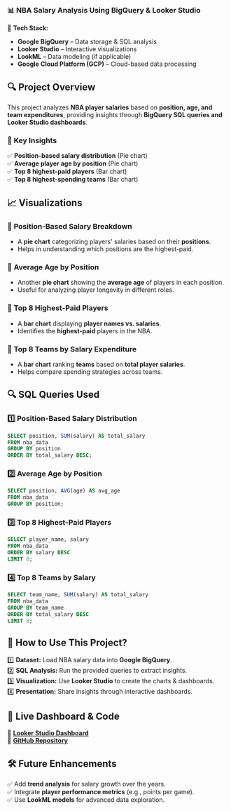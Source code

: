 ### 📊 **NBA Salary Analysis Using BigQuery & Looker Studio**  

🚀 **Tech Stack:**  
- **Google BigQuery** – Data storage & SQL analysis  
- **Looker Studio** – Interactive visualizations  
- **LookML** – Data modeling (if applicable)  
- **Google Cloud Platform (GCP)** – Cloud-based data processing  

## 🔍 **Project Overview**  
This project analyzes **NBA player salaries** based on **position, age, and team expenditures**, providing insights through **BigQuery SQL queries and Looker Studio dashboards**.  

### 🏀 **Key Insights**  
✅ **Position-based salary distribution** (Pie chart)  
✅ **Average player age by position** (Pie chart)  
✅ **Top 8 highest-paid players** (Bar chart)  
✅ **Top 8 highest-spending teams** (Bar chart)  

## 📈 **Visualizations**  

### 🎯 **Position-Based Salary Breakdown**  
- A **pie chart** categorizing players' salaries based on their **positions**.  
- Helps in understanding which positions are the highest-paid.  

### 🎯 **Average Age by Position**  
- Another **pie chart** showing the **average age** of players in each position.  
- Useful for analyzing player longevity in different roles.  

### 🎯 **Top 8 Highest-Paid Players**  
- A **bar chart** displaying **player names vs. salaries**.  
- Identifies the **highest-paid** players in the NBA.  

### 🎯 **Top 8 Teams by Salary Expenditure**  
- A **bar chart** ranking **teams** based on **total player salaries**.  
- Helps compare spending strategies across teams.  


## 🔍 **SQL Queries Used**  

### 1️⃣ **Position-Based Salary Distribution**  
```sql
SELECT position, SUM(salary) AS total_salary
FROM nba_data
GROUP BY position
ORDER BY total_salary DESC;
```

### 2️⃣ **Average Age by Position**  
```sql
SELECT position, AVG(age) AS avg_age
FROM nba_data
GROUP BY position;
```

### 3️⃣ **Top 8 Highest-Paid Players**  
```sql
SELECT player_name, salary
FROM nba_data
ORDER BY salary DESC
LIMIT 8;
```

### 4️⃣ **Top 8 Teams by Salary**  
```sql
SELECT team_name, SUM(salary) AS total_salary
FROM nba_data
GROUP BY team_name
ORDER BY total_salary DESC
LIMIT 8;
```

## 🚀 **How to Use This Project?**  
1️⃣ **Dataset:** Load NBA salary data into **Google BigQuery**.  
2️⃣ **SQL Analysis:** Run the provided queries to extract insights.  
3️⃣ **Visualization:** Use **Looker Studio** to create the charts & dashboards.  
4️⃣ **Presentation:** Share insights through interactive dashboards.  

## 📌 **Live Dashboard & Code**  
🔗 **[Looker Studio Dashboard]((https://lookerstudio.google.com/reporting/5a58f08a-01fd-49bf-bf64-84fc8b520ca2))**  
🔗 **[GitHub Repository](https://github.com/namandeepsingh082/NBA-ANALYSIS)**  

## 🛠 **Future Enhancements**  
✅ Add **trend analysis** for salary growth over the years.  
✅ Integrate **player performance metrics** (e.g., points per game).  
✅ Use **LookML models** for advanced data exploration.  
